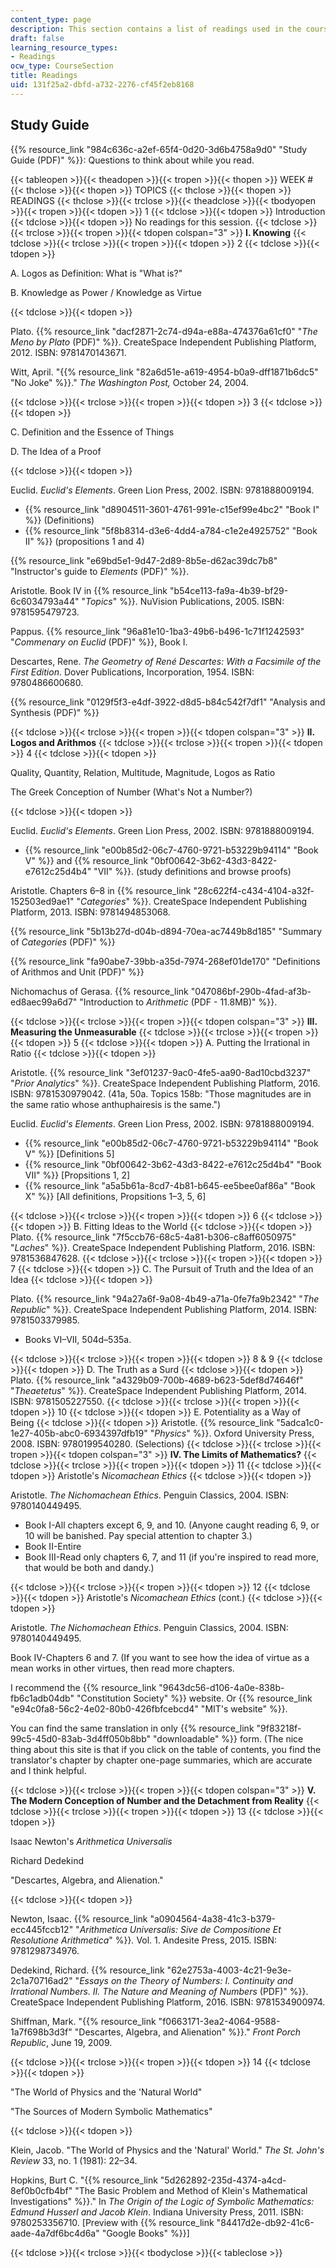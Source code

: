 ```yaml
---
content_type: page
description: This section contains a list of readings used in the course.
draft: false
learning_resource_types:
- Readings
ocw_type: CourseSection
title: Readings
uid: 131f25a2-dbfd-a732-2276-cf45f2eb8168
---
```

## Study Guide

{{% resource_link "984c636c-a2ef-65f4-0d20-3d6b4758a9d0" "Study Guide (PDF)" %}}: Questions to think about while you read.

{{< tableopen >}}{{< theadopen >}}{{< tropen >}}{{< thopen >}}
WEEK #
{{< thclose >}}{{< thopen >}}
TOPICS
{{< thclose >}}{{< thopen >}}
READINGS
{{< thclose >}}{{< trclose >}}{{< theadclose >}}{{< tbodyopen >}}{{< tropen >}}{{< tdopen >}}
1
{{< tdclose >}}{{< tdopen >}}
Introduction
{{< tdclose >}}{{< tdopen >}}
No readings for this session.
{{< tdclose >}}{{< trclose >}}{{< tropen >}}{{< tdopen colspan="3" >}}
**I. Knowing**
{{< tdclose >}}{{< trclose >}}{{< tropen >}}{{< tdopen >}}
2
{{< tdclose >}}{{< tdopen >}}

A. Logos as Definition: What is "What is?"

B. Knowledge as Power / Knowledge as Virtue

{{< tdclose >}}{{< tdopen >}}

Plato. {{% resource_link "dacf2871-2c74-d94a-e88a-474376a61cf0" "*The Meno by Plato* (PDF)" %}}. CreateSpace Independent Publishing Platform, 2012. ISBN: 9781470143671.

Witt, April. "{{% resource_link "82a6d51e-a619-4954-b0a9-dff1871b6dc5" "No Joke" %}}." *The Washington Post,* October 24, 2004.

{{< tdclose >}}{{< trclose >}}{{< tropen >}}{{< tdopen >}}
3
{{< tdclose >}}{{< tdopen >}}

C. Definition and the Essence of Things

D. The Idea of a Proof

{{< tdclose >}}{{< tdopen >}}

Euclid. *Euclid's Elements*. Green Lion Press, 2002. ISBN: 9781888009194.

- {{% resource_link "d8904511-3601-4761-991e-c15ef99e4bc2" "Book I" %}} (Definitions)
- {{% resource_link "5f8b8314-d3e6-4dd4-a784-c1e2e4925752" "Book II" %}} (propositions 1 and 4)

{{% resource_link "e69bd5e1-9d47-2d89-8b5e-d62ac39dc7b8" "Instructor's guide to *Elements* (PDF)" %}}.

Aristotle. Book IV in {{% resource_link "b54ce113-fa9a-4b39-bf29-6c6034793a44" "*Topics*" %}}. NuVision Publications, 2005. ISBN: 9781595479723.

Pappus. {{% resource_link "96a81e10-1ba3-49b6-b496-1c71f1242593" "*Commenary on Euclid* (PDF)" %}}, Book I.

Descartes, Rene. *The Geometry of René Descartes: With a Facsimile of the First Edition*. Dover Publications, Incorporation, 1954. ISBN: 9780486600680.

{{% resource_link "0129f5f3-e4df-3922-d8d5-b84c542f7df1" "Analysis and Synthesis (PDF)" %}}

{{< tdclose >}}{{< trclose >}}{{< tropen >}}{{< tdopen colspan="3" >}}
**II. Logos and Arithmos**
{{< tdclose >}}{{< trclose >}}{{< tropen >}}{{< tdopen >}}
4
{{< tdclose >}}{{< tdopen >}}

Quality, Quantity, Relation, Multitude, Magnitude, Logos as Ratio

The Greek Conception of Number (What's Not a Number?)

{{< tdclose >}}{{< tdopen >}}

Euclid. *Euclid's Elements*. Green Lion Press, 2002. ISBN: 9781888009194.

- {{% resource_link "e00b85d2-06c7-4760-9721-b53229b94114" "Book V" %}} and {{% resource_link "0bf00642-3b62-43d3-8422-e7612c25d4b4" "VII" %}}. (study definitions and browse proofs)

Aristotle. Chapters 6–8 in {{% resource_link "28c622f4-c434-4104-a32f-152503ed9ae1" "*Categories*" %}}. CreateSpace Independent Publishing Platform, 2013. ISBN: 9781494853068.

{{% resource_link "5b13b27d-d04b-d894-70ea-ac7449b8d185" "Summary of *Categories* (PDF)" %}}

{{% resource_link "fa90abe7-39bb-a35d-7974-268ef01de170" "Definitions of Arithmos and Unit (PDF)" %}}

Nichomachus of Gerasa. {{% resource_link "047086bf-290b-4fad-af3b-ed8aec99a6d7" "Introduction to *Arithmetic* (PDF - 11.8MB)" %}}.

{{< tdclose >}}{{< trclose >}}{{< tropen >}}{{< tdopen colspan="3" >}}
**III. Measuring the Unmeasurable**
{{< tdclose >}}{{< trclose >}}{{< tropen >}}{{< tdopen >}}
5
{{< tdclose >}}{{< tdopen >}}
A. Putting the Irrational in Ratio
{{< tdclose >}}{{< tdopen >}}

Aristotle. {{% resource_link "3ef01237-9ac0-4fe5-aa90-8ad10cbd3237" "*Prior Analytics*" %}}. CreateSpace Independent Publishing Platform, 2016. ISBN: 9781530979042. (41a, 50a. Topics 158b: "Those magnitudes are in the same ratio whose anthuphairesis is the same.")

Euclid. *Euclid's Elements*. Green Lion Press, 2002. ISBN: 9781888009194.

- {{% resource_link "e00b85d2-06c7-4760-9721-b53229b94114" "Book V" %}} \[Definitions 5\]
- {{% resource_link "0bf00642-3b62-43d3-8422-e7612c25d4b4" "Book VII" %}} \[Propsitions 1, 2\]
- {{% resource_link "a5a5b61a-8cd7-4b81-b645-ee5bee0af86a" "Book X" %}} \[All definitions, Propsitions 1–3, 5, 6\]

{{< tdclose >}}{{< trclose >}}{{< tropen >}}{{< tdopen >}}
6
{{< tdclose >}}{{< tdopen >}}
B. Fitting Ideas to the World
{{< tdclose >}}{{< tdopen >}}
Plato. {{% resource_link "7f5ccb76-68c5-4a81-b306-c8aff6050975" "*Laches*" %}}. CreateSpace Independent Publishing Platform, 2016. ISBN: 9781536847628.
{{< tdclose >}}{{< trclose >}}{{< tropen >}}{{< tdopen >}}
7
{{< tdclose >}}{{< tdopen >}}
C. The Pursuit of Truth and the Idea of an Idea
{{< tdclose >}}{{< tdopen >}}

Plato. {{% resource_link "94a27a6f-9a08-4b49-a71a-0fe7fa9b2342" "*The Republic*" %}}. CreateSpace Independent Publishing Platform, 2014. ISBN: 9781503379985.

- Books VI–VII, 504d–535a.

{{< tdclose >}}{{< trclose >}}{{< tropen >}}{{< tdopen >}}
8 & 9
{{< tdclose >}}{{< tdopen >}}
D. The Truth as a Surd
{{< tdclose >}}{{< tdopen >}}
Plato. {{% resource_link "a4329b09-700b-4689-b623-5def8d74646f" "*Theaetetus*" %}}. CreateSpace Independent Publishing Platform, 2014. ISBN: 9781505227550.
{{< tdclose >}}{{< trclose >}}{{< tropen >}}{{< tdopen >}}
10
{{< tdclose >}}{{< tdopen >}}
E. Potentiality as a Way of Being
{{< tdclose >}}{{< tdopen >}}
Aristotle. {{% resource_link "5adca1c0-1e27-405b-abc0-6934397dfb19" "*Physics*" %}}. Oxford University Press, 2008. ISBN: 9780199540280. (Selections)
{{< tdclose >}}{{< trclose >}}{{< tropen >}}{{< tdopen colspan="3" >}}
**IV. The Limits of Mathematics?**
{{< tdclose >}}{{< trclose >}}{{< tropen >}}{{< tdopen >}}
11
{{< tdclose >}}{{< tdopen >}}
Aristotle's *Nicomachean Ethics*
{{< tdclose >}}{{< tdopen >}}

Aristotle. *The Nichomachean Ethics*. Penguin Classics, 2004. ISBN: 9780140449495.

- Book I-All chapters except 6, 9, and 10. (Anyone caught reading 6, 9, or 10 will be banished. Pay special attention to chapter 3.)
- Book II-Entire
- Book III-Read only chapters 6, 7, and 11 (if you're inspired to read more, that would be both and dandy.)

{{< tdclose >}}{{< trclose >}}{{< tropen >}}{{< tdopen >}}
12
{{< tdclose >}}{{< tdopen >}}
Aristotle's *Nicomachean Ethics* (cont.)
{{< tdclose >}}{{< tdopen >}}

Aristotle. *The Nichomachean Ethics*. Penguin Classics, 2004. ISBN: 9780140449495.

Book IV-Chapters 6 and 7. (If you want to see how the idea of virtue as a mean works in other virtues, then read more chapters.

I recommend the {{% resource_link "9643dc56-d106-4a0e-838b-fb6c1adb04db" "Constitution Society" %}} website. Or {{% resource_link "e94c0fa8-56c2-4e02-80b0-426fbfcebcd4" "MIT's website" %}}.

You can find the same translation in only {{% resource_link "9f83218f-99c5-45d0-83ab-3d4ff050b8bb" "downloadable" %}} form. (The nice thing about this site is that if you click on the table of contents, you find the translator's chapter by chapter one-page summaries, which are accurate and I think helpful.

{{< tdclose >}}{{< trclose >}}{{< tropen >}}{{< tdopen colspan="3" >}}
**V. The Modern Conception of Number and the Detachment from Reality**
{{< tdclose >}}{{< trclose >}}{{< tropen >}}{{< tdopen >}}
13
{{< tdclose >}}{{< tdopen >}}

Isaac Newton's *Arithmetica Universalis*

Richard Dedekind

"Descartes, Algebra, and Alienation."

{{< tdclose >}}{{< tdopen >}}

Newton, Isaac. {{% resource_link "a0904564-4a38-41c3-b379-ecc445fccb12" "*Arithmetica Universalis: Sive de Compositione Et Resolutione Arithmetica*" %}}*.* Vol. 1. Andesite Press, 2015. ISBN: 9781298734976.

Dedekind, Richard. {{% resource_link "62e2753a-4003-4c21-9e3e-2c1a70716ad2" "*Essays on the Theory of Numbers: I. Continuity and Irrational Numbers. II. The Nature and Meaning of Numbers* (PDF)" %}}. CreateSpace Independent Publishing Platform, 2016. ISBN: 9781534900974.

Shiffman, Mark. "{{% resource_link "f0663171-3ea2-4064-9588-1a7f698b3d3f" "Descartes, Algebra, and Alienation" %}}." *Front Porch Republic*, June 19, 2009.

{{< tdclose >}}{{< trclose >}}{{< tropen >}}{{< tdopen >}}
14
{{< tdclose >}}{{< tdopen >}}

"The World of Physics and the 'Natural World"

"The Sources of Modern Symbolic Mathematics"

{{< tdclose >}}{{< tdopen >}}

Klein, Jacob. "The World of Physics and the 'Natural' World." *The St. John's Review* 33, no. 1 (1981): 22–34.

Hopkins, Burt C. "{{% resource_link "5d262892-235d-4374-a4cd-8ef0b0cfb4bf" "The Basic Problem and Method of Klein's Mathematical Investigations" %}}." In *The Origin of the Logic of Symbolic Mathematics: Edmund Husserl and Jacob Klein*. Indiana University Press, 2011. ISBN: 9780253356710. \[Preview with {{% resource_link "84417d2e-db92-41c6-aade-4a7df6bc4d6a" "Google Books" %}}\]

{{< tdclose >}}{{< trclose >}}{{< tbodyclose >}}{{< tableclose >}}